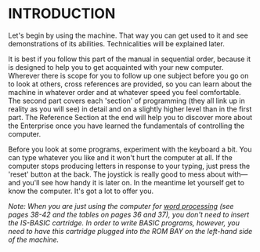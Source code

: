 # INTRODUCTION

Let's begin by using the machine. That way you can get used to it and see demonstrations of its abilities. Technicalities will be explained later.

It is best if you follow this part of the manual in sequential order, because it is designed to help you to get acquainted with your new computer. Wherever there is scope for you to follow up one subject before you go on to look at others, cross references are provided, so you can learn about the machine in whatever order and at whatever speed you feel comfortable. The second part covers each 'section' of programming (they all link up in reality as you will see) in detail and on a slightly higher level than in the first part. The Reference Section at the end will help you to discover more about the Enterprise once you have learned the fundamentals of controlling the computer.

Before you look at some programs, experiment with the keyboard a bit. You can type whatever you like and it won't hurt the computer at all. If the computer stops producing letters in response to your typing, just press the 'reset' button at the back. The joystick is really good to mess about with—and you'll see how handy it is later on. In the meantime let yourself get to know the computer. It's got a lot to offer you.

*Note: When you are just using the computer for [word processing](man_1-wordproc.md) (see pages 38-42 and the tables on pages 36 and 37), you don't need to insert the IS-BASIC cartridge. In order to write BASIC programs, however, you need to have this cartridge plugged into the ROM BAY on the left-hand side of the machine.*
